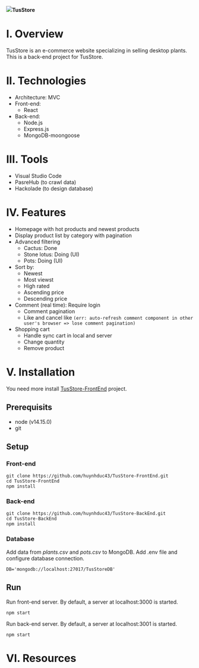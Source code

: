 <img src="https://res.cloudinary.com/dnbjep0mp/image/upload/v1630207818/images/logoTD.svg_bpuqda.png">**TusStore**

# I. Overview
TusStore is an e-commerce website specializing in selling desktop plants. This is a back-end project for TusStore.

# II. Technologies
- Architecture: MVC
- Front-end:
    - React
- Back-end:
    - Node.js
    - Express.js
    - MongoDB-moongoose
    
# III. Tools
- Visual Studio Code
- PasreHub (to crawl data)
- Hackolade (to design database)

# IV. Features
- Homepage with hot products and newest products
- Display product list by category with pagination
- Advanced filtering
    - Cactus: Done
    - Stone lotus: Doing (UI)
    - Pots: Doing (UI)
- Sort by:
    - Newest
    - Most viewst
    - High rated
    - Ascending price
    - Descending price
- Comment (real time): Require login
    - Comment pagination
    - Like and cancel like `(err: auto-refresh comment component in other user's browser => lose comment pagination)`
- Shopping cart
    - Handle sync cart in local and server
    - Change quantity
    - Remove product

# V. Installation
You need more install [TusStore-FrontEnd](https://github.com/huynhduc43/TusStore-FrontEnd.git) project.

## Prerequisits
- node (v14.15.0)
- git

## Setup

### Front-end
```
git clone https://github.com/huynhduc43/TusStore-FrontEnd.git
cd TusStore-FrontEnd
npm install
```

### Back-end
```
git clone https://github.com/huynhduc43/TusStore-BackEnd.git
cd TusStore-BackEnd
npm install
```

### Database
Add data from *plants.csv* and *pots.csv* to MongoDB.
Add .env file and configure database connection.
```
DB='mongodb://localhost:27017/TusStoreDB'
```

## Run
Run front-end server. By default, a server at localhost:3000 is started.
```
npm start
```
Run back-end server. By default, a server at localhost:3001 is started.
```
npm start
```

# VI. Resources
